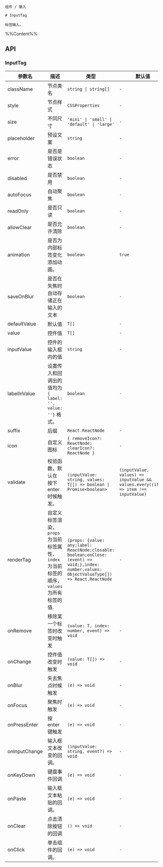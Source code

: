 `````
组件 / 输入

# InputTag

标签输入。
`````

%%Content%%

## API

### InputTag

|参数名|描述|类型|默认值|版本|
|---|---|---|---|---|
|className|节点类名|`string \| string[]`|`-`|-|
|style|节点样式|`CSSProperties`|`-`|-|
|size|不同尺寸|`'mini' \| 'small' \| 'default' \| 'large'`|`-`|-|
|placeholder|预设文案|`string`|`-`|-|
|error|是否是错误状态|`boolean`|`-`|-|
|disabled|是否禁用|`boolean`|`-`|-|
|autoFocus|自动聚焦|`boolean`|`-`|-|
|readOnly|是否只读|`boolean`|`-`|-|
|allowClear|是否允许清除|`boolean`|`-`|-|
|animation|是否为内部标签变化添加动画。|`boolean`|`true`|2.15.0|
|saveOnBlur|是否在失焦时自动存储正在输入的文本|`boolean`|`-`|2.25.0|
|defaultValue|默认值|`T[]`|`-`|-|
|value|控件值|`T[]`|`-`|-|
|inputValue|控件的输入框内的值|`string`|`-`|-|
|labelInValue|设置传入和回调出的值均为 `{ label: '', value: ''}` 格式。|`boolean`|`-`|-|
|suffix|后缀|`React.ReactNode`|`-`|-|
|icon|自定义图标|`{ removeIcon?: ReactNode; clearIcon?: ReactNode }`|`-`|-|
|validate|校验函数，默认在 按下enter时候触发。|`(inputValue: string, values: T[]) => boolean \| Promise<boolean>`|`(inputValue, values) => inputValue && values.every((item) => item !== inputValue)`|-|
|renderTag|自定义标签渲染，`props` 为当前标签属性，`index` 为当前标签的顺序，`values` 为所有标签的值.|`(props: {value: any;label: ReactNode;closable: boolean;onClose: (event) => void;},index: number,values: ObjectValueType[]) => React.ReactNode`|`-`|index、values added in 2.15.0|
|onRemove|移除某一个标签时改变时触发|`(value: T, index: number, event) => void`|`-`|-|
|onChange|控件值改变时触发|`(value: T[]) => void`|`-`|-|
|onBlur|失去焦点时候触发|`(e) => void`|`-`|-|
|onFocus|聚焦时触发|`(e) => void`|`-`|-|
|onPressEnter|按 enter 键触发|`(e) => void`|`-`|-|
|onInputChange|输入框文本改变的回调。|`(inputValue: string, event?) => void`|`-`|-|
|onKeyDown|键盘事件回调|`(e) => void`|`-`|-|
|onPaste|输入框文本粘贴的回调。|`(e) => void`|`-`|-|
|onClear|点击清除按钮的回调|`() => void`|`-`|2.20.0|
|onClick|单击组件的回调。|`(e) => void`|`-`|-|
